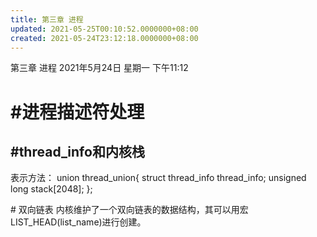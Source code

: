 ```yaml
---
title: 第三章 进程
updated: 2021-05-25T00:10:52.0000000+08:00
created: 2021-05-24T23:12:18.0000000+08:00
---
```


第三章 进程
2021年5月24日 星期一
下午11:12

# \#进程描述符处理
## \#thread_info和内核栈
表示方法：
union thread_union{
struct thread_info thread_info;
unsigned long stack\[2048\];
};

\# 双向链表
内核维护了一个双向链表的数据结构，其可以用宏LIST_HEAD(list_name)进行创建。

